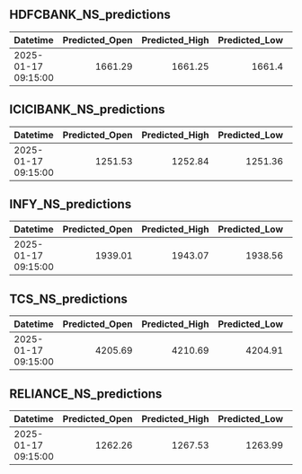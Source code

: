 ## HDFCBANK_NS_predictions
| Datetime            |   Predicted_Open |   Predicted_High |   Predicted_Low |   Predicted_Close |   Predicted_Volume |
|:--------------------|-----------------:|-----------------:|----------------:|------------------:|-------------------:|
| 2025-01-17 09:15:00 |          1661.29 |          1661.25 |          1661.4 |           1664.59 |             307732 |

## ICICIBANK_NS_predictions
| Datetime            |   Predicted_Open |   Predicted_High |   Predicted_Low |   Predicted_Close |   Predicted_Volume |
|:--------------------|-----------------:|-----------------:|----------------:|------------------:|-------------------:|
| 2025-01-17 09:15:00 |          1251.53 |          1252.84 |         1251.36 |           1253.02 |            79754.1 |

## INFY_NS_predictions
| Datetime            |   Predicted_Open |   Predicted_High |   Predicted_Low |   Predicted_Close |   Predicted_Volume |
|:--------------------|-----------------:|-----------------:|----------------:|------------------:|-------------------:|
| 2025-01-17 09:15:00 |          1939.01 |          1943.07 |         1938.56 |            1940.6 |            88662.1 |

## TCS_NS_predictions
| Datetime            |   Predicted_Open |   Predicted_High |   Predicted_Low |   Predicted_Close |   Predicted_Volume |
|:--------------------|-----------------:|-----------------:|----------------:|------------------:|-------------------:|
| 2025-01-17 09:15:00 |          4205.69 |          4210.69 |         4204.91 |           4205.92 |            19362.6 |

## RELIANCE_NS_predictions
| Datetime            |   Predicted_Open |   Predicted_High |   Predicted_Low |   Predicted_Close |   Predicted_Volume |
|:--------------------|-----------------:|-----------------:|----------------:|------------------:|-------------------:|
| 2025-01-17 09:15:00 |          1262.26 |          1267.53 |         1263.99 |           1265.37 |             200953 |

